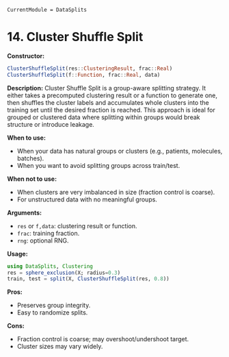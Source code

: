 ```@meta
CurrentModule = DataSplits
```

# 14. Cluster Shuffle Split

**Constructor:**

```julia
ClusterShuffleSplit(res::ClusteringResult, frac::Real)
ClusterShuffleSplit(f::Function, frac::Real, data)
```

**Description:**
Cluster Shuffle Split is a group-aware splitting strategy. It either takes a precomputed clustering result or a function to generate one, then shuffles the cluster labels and accumulates whole clusters into the training set until the desired fraction is reached. This approach is ideal for grouped or clustered data where splitting within groups would break structure or introduce leakage.

**When to use:**

- When your data has natural groups or clusters (e.g., patients, molecules, batches).
- When you want to avoid splitting groups across train/test.

**When not to use:**

- When clusters are very imbalanced in size (fraction control is coarse).
- For unstructured data with no meaningful groups.

**Arguments:**

- `res` or `f,data`: clustering result or function.
- `frac`: training fraction.
- `rng`: optional RNG.

**Usage:**

```julia
using DataSplits, Clustering
res = sphere_exclusion(X; radius=0.3)
train, test = split(X, ClusterShuffleSplit(res, 0.8))
```

**Pros:**

- Preserves group integrity.
- Easy to randomize splits.

**Cons:**

- Fraction control is coarse; may overshoot/undershoot target.
- Cluster sizes may vary widely.
